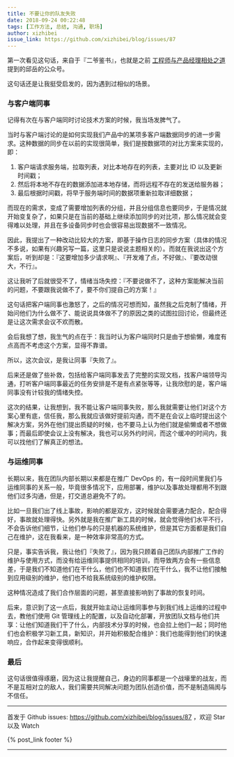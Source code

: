 ```yaml
---
title: 不要让你的队友失败
date: 2018-09-24 00:22:48
tags: [工作方法, 总结, 沟通, 职场]
author: xizhibei
issue_link: https://github.com/xizhibei/blog/issues/87
---
```

<!-- en_title: donot-let-your-teammates-fail -->

第一次看见这句话，来自于『二爷鉴书』，也就是之前 [工程师与产品经理相处之道](https://github.com/xizhibei/blog/issues/60) 提到的邱岳的公众号。

这句话还是让我挺受启发的，因为遇到过相似的场景。

### 与客户端同事
记得有次在与客户端同时讨论技术方案的时候，我当场发脾气了。

当时与客户端讨论的是如何实现我们产品中的某项多客户端数据同步的进一步需求。这种数据的同步在以前的实现很简单，我们是按数据项的对比方案来实现的，即：

1. 客户端请求服务端，拉取列表，对比本地存在的列表，主要对比 ID 以及更新时间戳；
2. 然后将本地不存在的数据添加进本地存储，而将远程不存在的发送给服务器；
3. 最后根据时间戳，将早于服务端时间的数据项重新拉取详细数据；

而现在的需求，变成了需要增加列表的分组，并且分组信息也要同步，于是情况就开始变复杂了，如果只是在当前的基础上继续添加同步的对比项，那么情况就会变得难以处理，并且在多设备同步时也会很容易出现数据不一致情况。

因此，我提出了一种改动比较大的方案，即基于操作日志的同步方案（具体的情况不多说，如果有兴趣另写一篇，这里只是说说主题相关的）。而就在我说出这个方案后，听到却是：『这要增加多少请求啊』、『开发难了点，不好做』、『要改动很大，不行』。

这让我听了后就很受不了，情绪当场失控：『不要说做不了，这种方案能解决当前的问题，不要跟我说做不了，要不你们提自己的方案！』

这句话把客户端同事也激怒了，之后的情况可想而知，虽然我之后克制了情绪，开始问他们为什么做不了、能说说具体做不了的原因之类的试图拉回讨论，但最终还是让这次需求会议不欢而散。

会后我想了想，我生气的点在于：我当时认为客户端同时只是由于想偷懒，难度有点高而不考虑这个方案，显得不靠谱。

所以，这次会议，是我让同事『失败了』。

后来还是做了些补救，包括给客户端同事发去了完整的实现文档，找客户端领导沟通，打听客户端同事最近的任务安排是不是有点紧张等等，让我欣慰的是，客户端同事没有计较我的情绪失控。

这次的结果，让我想到，我不能让客户端同事失败，那么我就需要让他们对这个方案心里有底，信任我，那么我就应该做好提前沟通，而不是在会议上临时提出这个解决方案，另外在他们提出质疑的时候，也不要马上认为他们就是偷懒或者不想做事；而最后即使会议上没有解决，我也可以另外约时间，而这个缓冲的时间内，我可以找他们了解真正的想法。

### 与运维同事
长期以来，我在团队内部长期以来都是在推广 DevOps 的，有一段时间里我们与运维同事的关系一般，毕竟很多情况下，应用部署，维护以及事故处理都用不到跟他们过多沟通，但是，打交道总避免不了的。

比如一旦我们出了线上事故，影响的都是双方，这时候就会需要通力配合，配合得好，事故就处理得快。另外就是我在推广新工具的时候，就会觉得他们水平不行，不会告诉他们细节，让他们参与的只是机器的系统维护，但是其它方面都是我们自己在维护，这在我看来，是一种效率非常高的方式。

只是，事实告诉我，我让他们『失败了』，因为我只顾着自己团队内部推广工作的维护与使用方式，而没有给运维同事提供相同的培训，而导致两方会有一些信息差，于是我们不知道他们在干什么，他们也不知道我们在干什么，我不让他们接触到应用级别的维护，他们也不给我系统级别的维护权限。

这种情况造成了我们合作层面的问题，甚至直接影响到了事故的恢复时间。

后来，意识到了这一点后，我就开始主动让运维同事参与到我们线上运维的过程中去，教他们使用 Git 管理线上的配置，以及自动化部署，开放团队文档与他们共享：让他们知道我们干了什么，内部技术分享的时候，也会拉上他们一起；同时他们也会积极学习新工具，新知识，并开始积极配合维护：我们也能得到他们的快速响应，合作起来变得很顺利。

### 最后
这句话很值得琢磨，因为这让我提醒自己，身边的同事都是一个战壕里的战友，而不是互相对立的敌人，我们需要共同解决问题为团队创造价值，而不是制造隔阂与不信任。

***
首发于 Github issues: https://github.com/xizhibei/blog/issues/87 ，欢迎 Star 以及 Watch

{% post_link footer %}
***